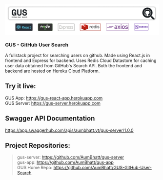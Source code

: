# <img align="center" src="./GH-Banner4.png" />
### GUS - GitHub User Search
A fullstack project for searching users on github. Made using React.js in frontend and Express for backend. Uses Redis Cloud Datastore for caching user data obtained from GitHub's Search API.
Both the frontend and backend are hosted on Heroku Cloud Platform.

## Try it live:
GUS App: https://gus-react-app.herokuapp.com <br>
GUS Server: https://gus-server.herokuapp.com

## Swagger API Documentation
https://app.swaggerhub.com/apis/aumbhatt.yt/gus-server/1.0.0

## Project Repositories:
> gus-server: https://github.com/AumBhatt/gus-server <br>
> gus-app: https://github.com/AumBhatt/gus-app <br>
> GUS Home Repo: https://github.com/AumBhatt/GUS-GitHub-User-Search
